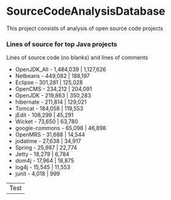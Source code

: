 SourceCodeAnalysisDatabase
==========================

This project consists of analysis of open source code projects

### Lines of source for top Java projects

Lines of source code (no blanks) and lines of comments

* OpenJDK_All - 1,484,039 | 1,127,626
* Netbeans -   449,082 | 188,197
* Eclipse - 301,281 | 125,028
* OpenCMS - 234,212 | 204,091
* OpenJDK - 219,863 | 350,283
* hibernate -  211,814 | 129,021
* Tomcat - 184,058 | 119,553
* jEdit -  108,299 | 45,291
* Wicket - 73,650  | 63,780
* google-commons - 65,098 |  46,898
* OpenMRS - 31,688 |  14,544
* jodatime -   27,638 |  34,917
* Spring - 25,987 |  22,774
* Jetty -  18,279 |  6,784
* dom4j -   17,964 |  18,875
* log4j -  15,545 |  11,553
* junit -  4,018  |  999

<table>
  <tr>
     <td>Test</td>
  </tr>
</table>

